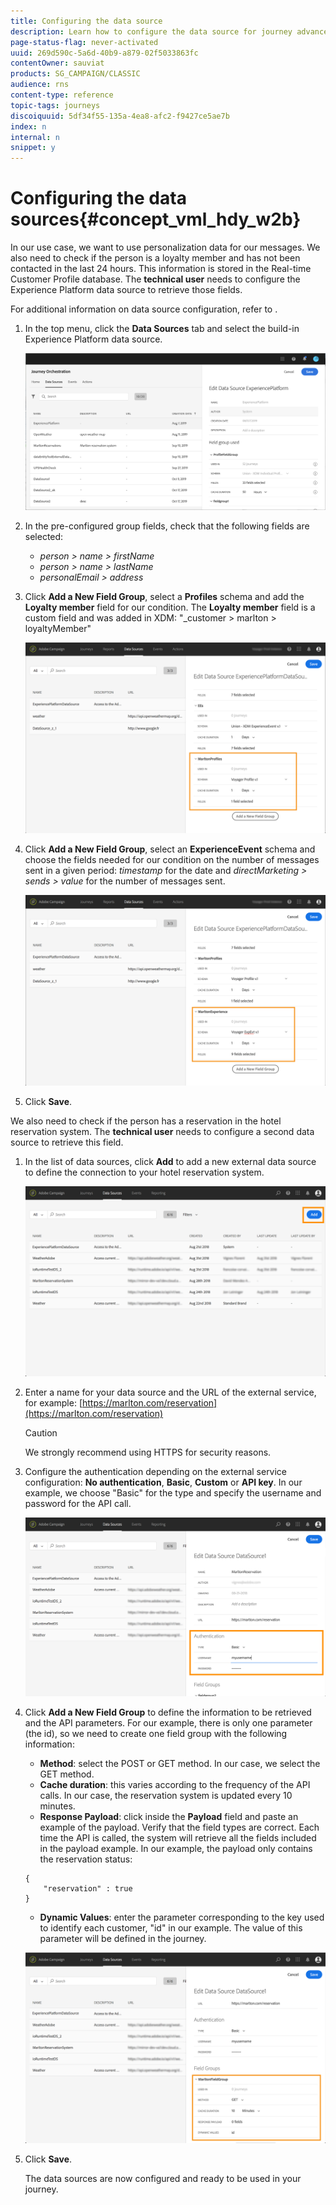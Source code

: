 ```yaml
---
title: Configuring the data source
description: Learn how to configure the data source for journey advanced use case
page-status-flag: never-activated
uuid: 269d590c-5a6d-40b9-a879-02f5033863fc
contentOwner: sauviat
products: SG_CAMPAIGN/CLASSIC
audience: rns
content-type: reference
topic-tags: journeys
discoiquuid: 5df34f55-135a-4ea8-afc2-f9427ce5ae7b
index: n
internal: n
snippet: y
---
```


# Configuring the data sources{#concept_vml_hdy_w2b}

In our use case, we want to use personalization data for our messages. We also need to check if the person is a loyalty member and has not been contacted in the last 24 hours. This information is stored in the Real-time Customer Profile database. The **technical user** needs to configure the Experience Platform data source to retrieve those fields.

For additional information on data source configuration, refer to [](../datasource/ds.md#concept_s1s_dqt_52b).

1. In the top menu, click the **Data Sources** tab and select the build-in Experience Platform data source.

    ![](../assets/journey23.png)

1. In the pre-configured group fields, check that the following fields are selected:

    * _person > name > firstName_
    * _person > name > lastName_
    * _personalEmail > address_

1. Click **Add a New Field Group**, select a **Profiles** schema and add the **Loyalty member** field for our condition. The **Loyalty member** field is a custom field and was added in XDM: "_customer > marlton > loyaltyMember"

    ![](../assets/journeyuc2_6.png)

1. Click **Add a New Field Group**, select an **ExperienceEvent** schema and choose the fields needed for our condition on the number of messages sent in a given period: _timestamp_ for the date and _directMarketing > sends > value_ for the number of messages sent.

    ![](../assets/journeyuc2_7.png)

1. Click **Save**.

We also need to check if the person has a reservation in the hotel reservation system. The **technical user** needs to configure a second data source to retrieve this field.

1. In the list of data sources, click **Add** to add a new external data source to define the connection to your hotel reservation system.

    ![](../assets/journeyuc2_9.png)

1. Enter a name for your data source and the URL of the external service, for example: [https://marlton.com/reservation](https://marlton.com/reservation)

    >[!CAUTION]
    >
    >We strongly recommend using HTTPS for security reasons.

1. Configure the authentication depending on the external service configuration: **No authentication**, **Basic**, **Custom** or **API key**. In our example, we choose "Basic" for the type and specify the username and password for the API call.

    ![](../assets/journeyuc2_10.png)

1. Click **Add a New Field Group** to define the information to be retrieved and the API parameters. For our example, there is only one parameter (the id), so we need to create one field group with the following information:

    * **Method**: select the POST or GET method. In our case, we select the GET method.
    * **Cache duration**: this varies according to the frequency of the API calls. In our case, the reservation system is updated every 10 minutes.
    * **Response Payload**: click inside the **Payload** field and paste an example of the payload. Verify that the field types are correct. Each time the API is called, the system will retrieve all the fields included in the payload example. In our example, the payload only contains the reservation status:

    ```
    {
        "reservation" : true
    }
    ```

    * **Dynamic Values**: enter the parameter corresponding to the key used to identify each customer, "id" in our example. The value of this parameter will be defined in the journey.

    ![](../assets/journeyuc2_11.png)

1. Click **Save**.

    The data sources are now configured and ready to be used in your journey.
